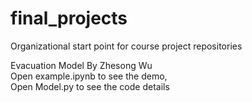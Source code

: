 # final_projects
Organizational start point for course project repositories

Evacuation Model By Zhesong Wu    
Open example.ipynb to see the demo,  
Open Model.py to see the code details
